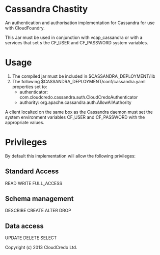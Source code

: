 Cassandra Chastity
==================

An authentication and authorisation implementation for Cassandra for use with CloudFoundry.

This Jar must be used in  conjunction with vcap_cassandra or with a services that set s the CF_USER and CF_PASSWORD
system variables.

Usage
======

1. The compiled jar must be included in $CASSANDRA_DEPLOYMENT/lib
2. The following $CASSANDRA_DEPLOYMENT/conf/cassandra.yaml properties set to:
     * authenticator: com.cloudcredo.cassandra.auth.CloudCredoAuthenticator
     * authority: org.apache.cassandra.auth.AllowAllAuthority

A client localted on the same box as the Cassandra daemon must set the system environment variables CF_USER and
CF_PASSWORD with the appropriate values.


Privileges
===========

By default this implementation will allow the following privileges:

Standard Access
---------------
READ
WRITE
FULL_ACCESS

Schema management
-----------------
DESCRIBE
CREATE
ALTER
DROP

Data access
-----------
UPDATE
DELETE
SELECT

Copyright (c) 2013 CloudCredo Ltd.
